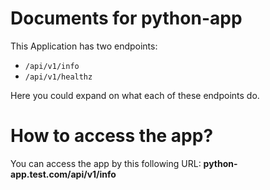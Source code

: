 # Documents for python-app

This Application has two endpoints:
- `/api/v1/info`
- `/api/v1/healthz`

Here you could expand on what each of these endpoints do.


# How to access the app?

You can access the app by this following URL:  **python-app.test.com/api/v1/info**